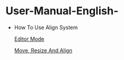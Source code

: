 # User-Manual-English-
- How To Use Align System

  [Editor Mode](https://github.com/CS-eukarya/User-Manual-English-/blob/d78a208da5a9870b7d29933a37349e46bcce0769/Editor%20Mode.md)

  [Move, Resize And Align](https://github.com/CS-eukarya/User-Manual-English-/blob/d78a208da5a9870b7d29933a37349e46bcce0769/Move%2C%20Resize%20And%20Align.md)
